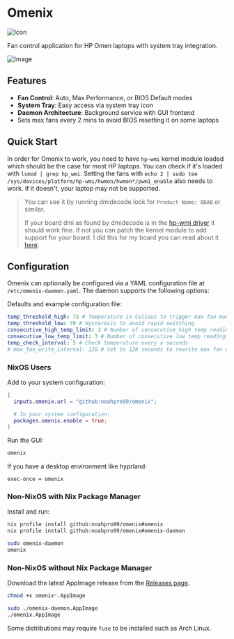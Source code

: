# Omenix

![Icon](assets/icon.png)

Fan control application for HP Omen laptops with system tray integration.

![Image](https://github.com/user-attachments/assets/96de3e52-76d3-4d79-b914-2a37c10327f6)

## Features

- **Fan Control**: Auto, Max Performance, or BIOS Default modes
- **System Tray**: Easy access via system tray icon
- **Daemon Architecture**: Background service with GUI frontend
- Sets max fans every 2 mins to avoid BIOS resetting it on some laptops

## Quick Start

In order for Omenix to work, you need to have `hp-wmi` kernel module loaded which should be the case for most HP laptops. You can check if it's loaded with `lsmod | grep hp_wmi`. Setting the fans with `echo 2 | sudo tee /sys/devices/platform/hp-wmi/hwmon/hwmon*/pwm1_enable` also needs to work. If it doesn't, your laptop may not be supported.

> You can see it by running dmidecode look for `Product Name: 8BAB` or similar.
>
> If your board dmi as found by dmidecode is in the [hp-wmi driver](https://github.com/torvalds/linux/blob/37816488247ddddbc3de113c78c83572274b1e2e/drivers/platform/x86/hp/hp-wmi.c#L65C3-L65C49) it should work fine.
> If not you can patch the kernel module to add support for your board. I did this for my board you can read about it [here](https://noahpro99.github.io/content/how-i-ended-up-sending-in-my-first-linux-kernel-patch).

## Configuration

Omenix can optionally be configured via a YAML configuration file at `/etc/omenix-daemon.yaml`. The daemon supports the following options:

Defaults and example configuration file:

```yaml
temp_threshold_high: 75 # Temperature in Celsius to trigger max fan mode
temp_threshold_low: 70 # Hysteresis to avoid rapid switching
consecutive_high_temp_limit: 3 # Number of consecutive high temp readings to trigger max fan mode
consecutive_low_temp_limit: 3 # Number of consecutive low temp readings to switch back to BIOS control
temp_check_interval: 5 # Check temperature every x seconds
# max_fan_write_interval: 120 # Set to 120 seconds to rewrite max fan mode every 2 minutes to avoid BIOS resetting it if needed (this is off by default)
```

### NixOS Users

Add to your system configuration:

```nix
{
  inputs.omenix.url = "github:noahpro99/omenix";

  # In your system configuration:
  packages.omenix.enable = true;
}
```

Run the GUI:

```bash
omenix
```

If you have a desktop environment like hyprland:

```
exec-once = omenix
```

### Non-NixOS with Nix Package Manager

Install and run:

```bash
nix profile install github:noahpro99/omenix#omenix
nix profile install github:noahpro99/omenix#omenix-daemon

sudo omenix-daemon
omenix
```

### Non-NixOS without Nix Package Manager

Download the latest AppImage release from the [Releases page](https://github.com/noahpro99/omenix/releases).

```bash
chmod +x omenix*.AppImage

sudo ./omenix-daemon.AppImage
./omenix.AppImage
```

Some distributions may require `fuse` to be installed such as Arch Linux.
